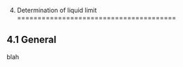 4. Determination of liquid limit
=======================================

4.1 General
----------------------------

blah


